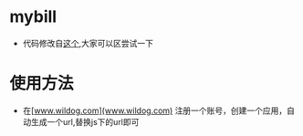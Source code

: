 # mybill
* 代码修改自[这个](http://codepen.io/huluoyang/pen/GZbBwL),大家可以区尝试一下
# 使用方法
* 在[www.wildog.com](www.wildog.com) 注册一个账号，创建一个应用，自动生成一个url,替换js下的url即可
